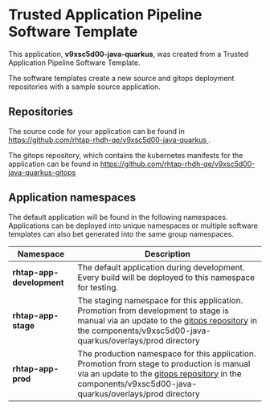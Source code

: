 # Trusted Application Pipeline Software Template

This application, **v9xsc5d00-java-quarkus**, was created from a Trusted Application Pipeline Software Template.

The software templates create a new source and gitops deployment repositories with a sample source application. 

## Repositories

The source code for your application can be found in [https://github.com/rhtap-rhdh-qe/v9xsc5d00-java-quarkus ](https://github.com/rhtap-rhdh-qe/v9xsc5d00-java-quarkus ).
 
The gitops repository, which contains the kubernetes manifests for the application can be found in 
[https://github.com/rhtap-rhdh-qe/v9xsc5d00-java-quarkus-gitops ](https://github.com/rhtap-rhdh-qe/v9xsc5d00-java-quarkus-gitops ) 

## Application namespaces 

The default application will be found in the following namespaces. Applications can be deployed into unique namespaces or multiple software templates can also bet generated into the same group namespaces.  

|  Namespace   |  Description   |  
| -------- | -------- |   
| **rhtap-app-development** | The default application during development. Every build will be deployed to this namespace for testing. | 
| **rhtap-app-stage** | The staging namespace for this application. Promotion from development to stage is manual via an update to the [gitops repository](https://github.com/rhtap-rhdh-qe/v9xsc5d00-java-quarkus-gitops ) in the components/v9xsc5d00-java-quarkus/overlays/prod directory |  
| **rhtap-app-prod** | The production namespace for this application. Promotion from stage to production is manual via an update to the [gitops repository](https://github.com/rhtap-rhdh-qe/v9xsc5d00-java-quarkus-gitops ) in the components/v9xsc5d00-java-quarkus/overlays/prod directory | 